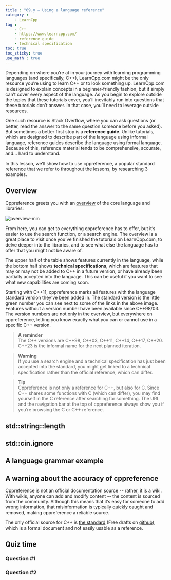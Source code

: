```yaml
---
title : "09.y — Using a language reference"
category :
    - LearnCpp
tag : 
    - C++
    - https://www.learncpp.com/
    - reference guide
    - technical specification
toc: true  
toc_sticky: true 
use_math : true
---
```


Depending on where you’re at in your journey with learning programming languages (and specifically, C++), LearnCpp.com might be the only resource you’re using to learn C++ or to look something up. LearnCpp.com is designed to explain concepts in a beginner-friendly fashion, but it simply can’t cover every aspect of the language. As you begin to explore outside the topics that these tutorials cover, you’ll inevitably run into questions that these tutorials don’t answer. In that case, you’ll need to leverage outside resources.

One such resource is Stack Overflow, where you can ask questions (or better, read the answer to the same question someone before you asked). But sometimes a better first stop is a **reference guide**. Unlike tutorials, which are designed to describe part of the language using informal language, reference guides describe the language using formal language. Because of this, reference material tends to be comprehensive, accurate, and… hard to understand.

In this lesson, we’ll show how to use cppreference, a popular standard reference that we refer to throughout the lessons, by researching 3 examples.


## Overview

Cppreference greets you with an [overview](https://en.cppreference.com/w/cpp) of the core language and libraries:

![overview-min](https://www.learncpp.com/blog/wp-content/uploads/images/CppTutorial/cppreference/overview-min.png)

From here, you can get to everything cppreference has to offer, but it’s easier to use the search function, or a search engine. The overview is a great place to visit once you’ve finished the tutorials on LearnCpp.com, to delve deeper into the libraries, and to see what else the language has to offer that you might not be aware of.

The upper half of the table shows features currently in the language, while the bottom half shows **technical specifications**, which are features that may or may not be added to C++ in a future version, or have already been partially accepted into the language. This can be useful if you want to see what new capabilities are coming soon.

Starting with C++11, cppreference marks all features with the language standard version they’ve been added in. The standard version is the little green number you can see next to some of the links in the above image. Features without a version number have been available since C++98/03. The version numbers are not only in the overview, but everywhere on cppreference, letting you know exactly what you can or cannot use in a specific C++ version.


>**A reminder**  
The C++ versions are C++98, C++03, C++11, C++14, C++17, C++20. C++23 is the informal name for the next planned iteration.

>**Warning**  
If you use a search engine and a technical specification has just been accepted into the standard, you might get linked to a technical specification rather than the official reference, which can differ.

>**Tip**  
Cppreference is not only a reference for C++, but also for C. Since C++ shares some functions with C (which can differ), you may find yourself in the C reference after searching for something. The URL and the navigation bar at the top of cppreference always show you if you’re browsing the C or C++ reference.


## std::string::length


## std::cin.ignore


## A language grammar example


## A warning about the accuracy of cppreference

Cppreference is not an official documentation source -- rather, it is a wiki. With wikis, anyone can add and modify content -- the content is sourced from the community. Although this means that it’s easy for someone to add wrong information, that misinformation is typically quickly caught and removed, making cppreference a reliable source.

The only official source for C++ is [the standard](https://isocpp.org/std/the-standard) (Free drafts on [github](https://github.com/cplusplus/draft/tree/main/papers)), which is a formal document and not easily usable as a reference.


## Quiz time


### Question #1


### Question #2


